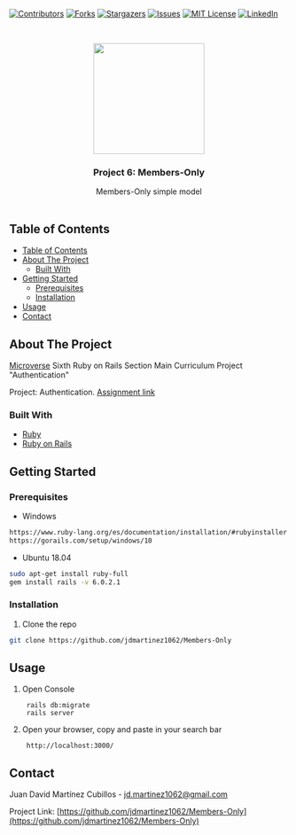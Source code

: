 <!-- PROJECT SHIELDS -->
<!--
*** I'm using markdown "reference style" links for readability.
*** Reference links are enclosed in brackets [ ] instead of parentheses ( ).
*** See the bottom of this document for the declaration of the reference variables
*** for contributors-url, forks-url, etc. This is an optional, concise syntax you may use.
*** https://www.markdownguide.org/basic-syntax/#reference-style-links
-->

[![Contributors][contributors-shield]][contributors-url]
[![Forks][forks-shield]][forks-url]
[![Stargazers][stars-shield]][stars-url]
[![Issues][issues-shield]][issues-url]
[![MIT License][license-shield]][license-url]
[![LinkedIn][linkedin-shield]][linkedin-url]

<!-- PROJECT LOGO -->
<br />
<p align="center">
  <a href="https://github.com/jdmartinez1062/Members-Only">
    <img src="app/assets/images/badge.svg" widht= "200px" height="200px">
  </a>

  <h3 class ="norse" align="center" style="@font-face {font-family: 'Norse'; src: url('/fonts/Norse.otf'); font-family:'Norse'}">Project 6: Members-Only</h3>

  <p align="center">
    Members-Only simple model
    <br />
    <br />
  </p>
</p>

<!-- TABLE OF CONTENTS -->

## Table of Contents

- [Table of Contents](#table-of-contents)
- [About The Project](#about-the-project)
  - [Built With](#built-with)
- [Getting Started](#getting-started)
  - [Prerequisites](#prerequisites)
  - [Installation](#installation)
- [Usage](#usage)
- [Contact](#contact)

<!-- ABOUT THE PROJECT -->

## About The Project



[Microverse](https://www.microverse.org/) Sixth Ruby on Rails Section Main Curriculum Project "Authentication"

Project: Authentication. [Assignment link](https://www.theodinproject.com/courses/ruby-on-rails/lessons/authentication)


### Built With

- [Ruby](https://www.ruby-lang.org)
- [Ruby on Rails](https://rubyonrails.org/)

## Getting Started

### Prerequisites


* Windows
```sh
https://www.ruby-lang.org/es/documentation/installation/#rubyinstaller
https://gorails.com/setup/windows/10
```
* Ubuntu 18.04
```sh
sudo apt-get install ruby-full
gem install rails -v 6.0.2.1
```
### Installation

1. Clone the repo

```sh
git clone https://github.com/jdmartinez1062/Members-Only
```
<!-- USAGE EXAMPLES -->
## Usage

1. Open Console

    
        rails db:migrate
        rails server         
    

2. Open your browser, copy and paste in your search bar
   
        http://localhost:3000/

        

<!-- CONTACT -->

## Contact

Juan David Martínez Cubillos - jd.martinez1062@gmail.com

Project Link: [https://github.com/jdmartinez1062/Members-Only](https://github.com/jdmartinez1062/Members-Only)

<!-- ACKNOWLEDGEMENTS -->


<!-- MARKDOWN LINKS & IMAGES -->
<!-- https://www.markdownguide.org/basic-syntax/#reference-style-links -->

[contributors-shield]: https://img.shields.io/github/contributors/jdmartinez1062/Members-Only.svg?style=flat-square
[contributors-url]: https://github.com/jdmartinez1062/Members-Only/graphs/contributors
[forks-shield]: https://img.shields.io/github/forks/jdmartinez1062/Members-Only.svg?style=flat-square
[forks-url]: https://github.com/jdmartinez1062/Members-Only/network/members
[stars-shield]: https://img.shields.io/github/stars/jdmartinez1062/Members-Only.svg?style=flat-square
[stars-url]: https://github.com/jdmartinez1062/Members-Only/stargazers
[issues-shield]: https://img.shields.io/github/issues/jdmartinez1062/Members-Only.svg?style=flat-square
[issues-url]: https://github.com/jdmartinez1062/Members-Only/issues
[license-shield]: https://img.shields.io/github/license/jdmartinez1062/Members-Only.svg?style=flat-square
[license-url]: https://github.com/jdmartinez1062/Members-Only/blob/master/LICENSE.txt
[linkedin-shield]: https://img.shields.io/badge/-LinkedIn-black.svg?style=flat-square&logo=linkedin&colorB=555
[linkedin-url]: https://linkedin.com/in/othneildrew
[product-screenshot]: imgs/screenshot.jpg

